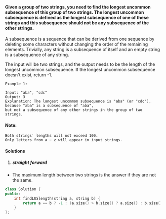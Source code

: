 #### Given a group of two strings, you need to find the longest uncommon subsequence of this group of two strings. The longest uncommon subsequence is defined as the longest subsequence of one of these strings and this subsequence should not be any subsequence of the other strings.

A subsequence is a sequence that can be derived from one sequence by deleting some characters without changing the order of the remaining elements. Trivially, any string is a subsequence of itself and an empty string is a subsequence of any string.

The input will be two strings, and the output needs to be the length of the longest uncommon subsequence. If the longest uncommon subsequence doesn't exist, return -1.

```
Example 1:

Input: "aba", "cdc"
Output: 3
Explanation: The longest uncommon subsequence is "aba" (or "cdc"), 
because "aba" is a subsequence of "aba", 
but not a subsequence of any other strings in the group of two strings. 
```

#### Note:

    Both strings' lengths will not exceed 100.
    Only letters from a ~ z will appear in input strings. 


#### Solutions

1. ##### straight forward

- The maximum length between two strings is the answer if they are not the same.

```c++
class Solution {
public:
    int findLUSlength(string a, string b) {
        return a == b ? -1 : (a.size() > b.size() ? a.size() : b.size());
    }
};
```